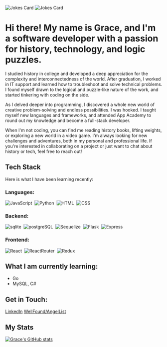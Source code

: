 ![Jokes Card](https://readme-jokes.vercel.app/api?hideBorder&theme=gotham)
![Jokes Card](https://readme-jokes.vercel.app/api?hideBorder&theme=solidBlue)

# Hi there! My name is Grace, and I'm a software developer with a passion for history, technology, and logic puzzles.

I studied history in college and developed a deep appreciation for the complexity and interconnectedness of the world. After graduation, I worked in IT support and learned how to troubleshoot and solve technical problems. I found myself drawn to the logical and puzzle-like nature of the work, and started tinkering with coding on the side.

As I delved deeper into programming, I discovered a whole new world of creative problem-solving and endless possibilities. I was hooked. I taught myself new languages and frameworks, and attended App Academy to round out my knowledge and become a full-stack developer.

When I'm not coding, you can find me reading history books, lifting weights, or exploring a new world in a video game. I'm always looking for new challenges and adventures, both in my personal and professional life. If you're interested in collaborating on a project or just want to chat about history or tech, feel free to reach out!


## Tech Stack

Here is what I have been learning recently:

### Languages:

<div>
  <img src="https://img.shields.io/badge/JavaScript-323330?style=for-the-badge&logo=javascript&logoColor=F7DF1E" title="JavaScript" alt="JavaScript" />&nbsp;
  <img src="https://img.shields.io/badge/Python-FFD43B?style=for-the-badge&logo=python&logoColor=blue" title="Python" alt="Python"/>&nbsp;
   <img src="https://img.shields.io/badge/HTML5-E34F26?style=for-the-badge&logo=html5&logoColor=white" title="HTML5" alt="HTML"/>&nbsp;
   <img src="https://img.shields.io/badge/CSS3-1572B6?style=for-the-badge&logo=css3&logoColor=white"  title="CSS3" alt="CSS"/>&nbsp;
</div>

### Backend:

<div>
  <img src="https://img.shields.io/badge/SQLite-07405E?style=for-the-badge&logo=sqlite&logoColor=white" title="sqlite" alt="sqlite"/>&nbsp;
  <img src="https://img.shields.io/badge/PostgreSQL-316192?style=for-the-badge&logo=postgresql&logoColor=white" title="postgreSQL" alt="postgreSQL"/>&nbsp;
  <img src="https://img.shields.io/badge/Sequelize-52B0E7?style=for-the-badge&logo=Sequelize&logoColor=white" title="Sequelize" alt="Sequelize" />&nbsp;
  <img src="https://img.shields.io/badge/Flask-000000?style=for-the-badge&logo=flask&logoColor=white" title="Flask" alt="Flask" />&nbsp;
  <img src="https://img.shields.io/badge/Express.js-000000?style=for-the-badge&logo=express&logoColor=white" title="Express" alt="Express" />&nbsp;
</div>

### Frontend:

<div>
  <img src="https://img.shields.io/badge/React-20232A?style=for-the-badge&logo=react&logoColor=61DAFBL" title="React" alt="React" />&nbsp;
  <img src="https://img.shields.io/badge/React_Router-CA4245?style=for-the-badge&logo=react-router&logoColor=white" title="ReactRouter" alt="ReactRouter" />&nbsp;
  <img src="https://img.shields.io/badge/Redux-593D88?style=for-the-badge&logo=redux&logoColor=white" title="Redux" alt="Redux" />&nbsp;
</div>

## What I am currently learning:
- Go
- MySQL, C#


## Get in Touch:
[LinkedIn](https://www.linkedin.com/in/gracescizma/)
[WellFound/AngelList](https://wellfound.com/u/grace-cizma)


## My Stats
[![Grace's GitHub stats](https://github-readme-stats.vercel.app/api?username=gracecizma&theme=transparent)](https://github.com/gracecizma/github-readme-stats)
